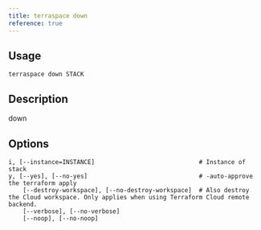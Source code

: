 ```yaml
---
title: terraspace down
reference: true
---
```


## Usage

    terraspace down STACK

## Description

down


## Options

```
i, [--instance=INSTANCE]                             # Instance of stack
y, [--yes], [--no-yes]                               # -auto-approve the terraform apply
    [--destroy-workspace], [--no-destroy-workspace]  # Also destroy the Cloud workspace. Only applies when using Terraform Cloud remote backend.
    [--verbose], [--no-verbose]                      
    [--noop], [--no-noop]                            
```

